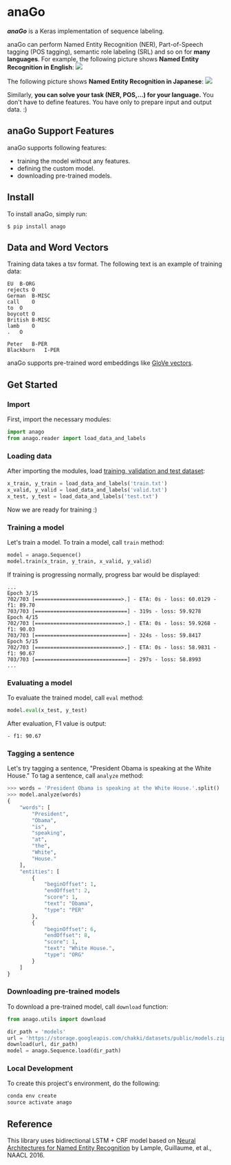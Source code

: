 # anaGo
***anaGo*** is a Keras implementation of sequence labeling.

anaGo can perform Named Entity Recognition (NER), Part-of-Speech tagging (POS tagging), semantic role labeling (SRL) and so on for **many languages**. 
For example, the following picture shows **Named Entity Recognition in English**:
<img src="https://github.com/Hironsan/anago/blob/docs/docs/images/example.en2.png?raw=true">

The following picture shows **Named Entity Recognition in Japanese**:
<img src="https://github.com/Hironsan/anago/blob/docs/docs/images/example.ja2.png?raw=true">

Similarly, **you can solve your task (NER, POS,...) for your language.**
You don't have to define features.
You have only to prepare input and output data. :)

## anaGo Support Features
anaGo supports following features:
* training the model without any features.
* defining the custom model.
* downloading pre-trained models.


## Install
To install anaGo, simply run:

```
$ pip install anago
```

## Data and Word Vectors
Training data takes a tsv format.
The following text is an example of training data:

```
EU	B-ORG
rejects	O
German	B-MISC
call	O
to	O
boycott	O
British	B-MISC
lamb	O
.	O

Peter	B-PER
Blackburn	I-PER
```

anaGo supports pre-trained word embeddings like [GloVe vectors](https://nlp.stanford.edu/projects/glove/).

## Get Started
### Import
First, import the necessary modules:
```python
import anago
from anago.reader import load_data_and_labels
```

### Loading data
After importing the modules, load [training, validation and test dataset](https://github.com/Hironsan/anago/blob/master/data/conll2003/en/ner/):
```python
x_train, y_train = load_data_and_labels('train.txt')
x_valid, y_valid = load_data_and_labels('valid.txt')
x_test, y_test = load_data_and_labels('test.txt')
```

Now we are ready for training :)


### Training a model
Let's train a model. To train a model, call `train` method:
```python
model = anago.Sequence()
model.train(x_train, y_train, x_valid, y_valid)
```

If training is progressing normally, progress bar would be displayed:

```commandline
...
Epoch 3/15
702/703 [============================>.] - ETA: 0s - loss: 60.0129 - f1: 89.70
703/703 [==============================] - 319s - loss: 59.9278   
Epoch 4/15
702/703 [============================>.] - ETA: 0s - loss: 59.9268 - f1: 90.03
703/703 [==============================] - 324s - loss: 59.8417   
Epoch 5/15
702/703 [============================>.] - ETA: 0s - loss: 58.9831 - f1: 90.67
703/703 [==============================] - 297s - loss: 58.8993   
...
```


### Evaluating a model
To evaluate the trained model, call `eval` method:

```python
model.eval(x_test, y_test)
```

After evaluation, F1 value is output:
```commandline
- f1: 90.67
```

### Tagging a sentence
Let's try tagging a sentence, "President Obama is speaking at the White House."
To tag a sentence, call `analyze` method:

```python
>>> words = 'President Obama is speaking at the White House.'.split()
>>> model.analyze(words)
{
    "words": [
        "President",
        "Obama",
        "is",
        "speaking",
        "at",
        "the",
        "White",
        "House."
    ],
    "entities": [
        {
            "beginOffset": 1,
            "endOffset": 2,
            "score": 1,
            "text": "Obama",
            "type": "PER"
        },
        {
            "beginOffset": 6,
            "endOffset": 8,
            "score": 1,
            "text": "White House.",
            "type": "ORG"
        }
    ]
}
```

### Downloading pre-trained models
To download a pre-trained model, call `download` function:
```python
from anago.utils import download

dir_path = 'models'
url = 'https://storage.googleapis.com/chakki/datasets/public/models.zip'
download(url, dir_path)
model = anago.Sequence.load(dir_path)
```

### Local Development
To create this project's environment, do the following:
```python
conda env create
source activate anago
```


## Reference
This library uses bidirectional LSTM + CRF model based on
[Neural Architectures for Named Entity Recognition](https://arxiv.org/abs/1603.01360)
by Lample, Guillaume, et al., NAACL 2016.

